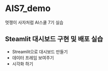 # AIS7_demo
멋쟁이 사자처럼 AI스쿨 7기 실습

## Steamlit 대시보드 구현 및 배포 실습 
- Streamlit으로 대시보드 만들기
- 데이터 프레임 보여주기
- 시각화 하기
